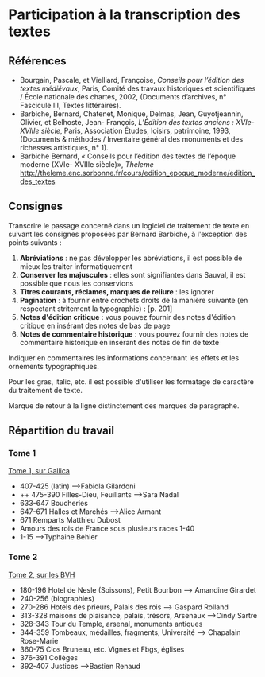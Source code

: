Participation à la transcription des textes
==========


Références
-----------

- Bourgain, Pascale, et Vielliard, Françoise, _Conseils pour l’édition des textes médiévaux_, Paris, Comité des travaux historiques et scientifiques / École nationale des chartes, 2002, (Documents d’archives, n° Fascicule III, Textes littéraires).
- Barbiche, Bernard, Chatenet, Monique, Delmas, Jean, Guyotjeannin, Olivier, et Belhoste, Jean- François, _L’Édition des textes anciens : XVIe-XVIIIe siècle_, Paris, Association Études, loisirs, patrimoine, 1993, (Documents & méthodes / Inventaire général des monuments et des richesses artistiques, n° 1).
- Barbiche Bernard, « Conseils pour l’édition des textes de l’époque moderne (XVIe- XVIIIe siècle)», _Theleme_ http://theleme.enc.sorbonne.fr/cours/edition_epoque_moderne/edition_des_textes


Consignes
-----------

Transcrire le passage concerné dans un logiciel de traitement de texte en suivant les consignes proposées par Bernard Barbiche, à l'exception des points suivants :

1. **Abréviations** : ne pas développer les abréviations, il est possible de mieux les traiter informatiquement 
2. **Conserver les majuscules** : elles sont signifiantes dans Sauval, il est possible que nous les conservions
3. **Titres courants, réclames, marques de reliure** : les ignorer
4. **Pagination** : à fournir entre crochets droits de la manière suivante (en respectant stritement la typographie) : [p. 201]
5. **Notes d'édition critique** : vous pouvez fournir des notes d'édition critique en insérant des notes de bas de page
6. **Notes de commentaire historique** : vous pouvez fournir des notes de commentaire historique en insérant des notes de fin de texte


Indiquer en commentaires les informations concernant les effets et les ornements typographiques.

Pour les gras, italic, etc. il est possible d'utiliser les formatage de caractère du traitement de texte.

Marque de retour à la ligne distinctement des marques de paragraphe.


Répartition du travail
------------




### Tome 1

[Tome 1, sur Gallica](http://gallica.bnf.fr/ark:/12148/bpt6k1040561p)

- 407-425 (latin) -->Fabiola Gilardoni
- ++ 475-390 Filles-Dieu, Feuillants -->Sara Nadal
- 633-647 Boucheries
- 647-671 Halles et Marchés -->Alice Armant
- 671 Remparts Matthieu Dubost
- Amours des rois de France sous plusieurs races 1-40
- 1-15 -->Typhaine Behier

### Tome 2

[Tome 2, sur les BVH](http://gallica.bnf.fr/ark:/12148/bpt6k1040561p)

- 180-196 Hotel de Nesle (Soissons), Petit Bourbon --> Amandine Girardet
- 240-256 (biographies)
- 270-286 Hotels des prieurs, Palais des rois --> Gaspard Rolland
- 313-328 maisons de plaisance, palais, trésors, Arsenaux -->Cindy Sartre
- 328-343 Tour du Temple, arsenal, monuments antiques
- 344-359 Tombeaux, médailles, fragments, Université --> Chapalain Rose-Marie 
- 360-75 Clos Bruneau, etc. Vignes et Fbgs, églises
- 376-391 Collèges
- 392-407 Justices -->Bastien Renaud

